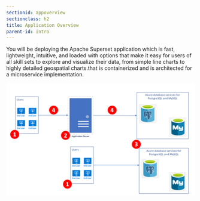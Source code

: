 ```yaml
---
sectionid: appoverview
sectionclass: h2
title: Application Overview
parent-id: intro
---
```


You will be deploying the Apache Superset application which is fast, lightweight, intuitive, and loaded with options that make it easy for users of all skill sets to explore and visualize their data, from simple line charts to highly detailed geospatial charts.that is containerized and is architected for a microservice implementation.

![Application diagram](media/overview.png)

